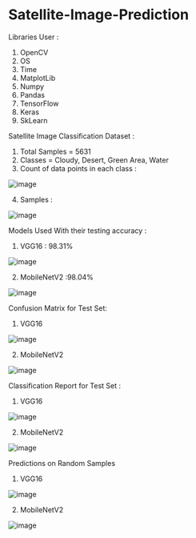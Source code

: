 # Satellite-Image-Prediction
Libraries User : 
  1. OpenCV
  2. OS 
  3. Time
  4. MatplotLib 
  5. Numpy
  6. Pandas
  7. TensorFlow
  8. Keras
  9. SkLearn 

Satellite Image Classification Dataset :
  1. Total Samples = 5631
  2. Classes = Cloudy, Desert, Green Area, Water
  3. Count of data points in each class :
  
  ![image](https://user-images.githubusercontent.com/52949047/181217384-d0790f51-dce2-40cf-87c5-dc3748f9af1b.png)
 
 4. Samples : 
  
  ![image](https://user-images.githubusercontent.com/52949047/181217594-e562bad9-79aa-46fb-9eb4-05de000c2fd7.png)
  
Models Used With their testing accuracy : 
 1. VGG16 : 98.31%
 
 ![image](https://user-images.githubusercontent.com/52949047/181220454-01488a66-8fe2-4605-806c-9a518f793d45.png)

 2. MobileNetV2 :98.04% 
 
 ![image](https://user-images.githubusercontent.com/52949047/181220501-f17ccd80-b1b7-4003-9b25-ef456dcbbe01.png)

 Confusion Matrix for Test Set:
 1. VGG16
 
  ![image](https://user-images.githubusercontent.com/52949047/181219884-95fc1981-cad8-41d0-a10e-17c810415cb5.png)
  
 2. MobileNetV2
 
 ![image](https://user-images.githubusercontent.com/52949047/181220654-3016a08f-efdf-4c49-a096-6a4c9c1c3135.png)


 Classification Report for Test Set : 
 1. VGG16
 
 ![image](https://user-images.githubusercontent.com/52949047/181220029-d2973d42-6c2f-4610-9027-5c49fdb64b18.png)

 2. MobileNetV2
 
  ![image](https://user-images.githubusercontent.com/52949047/181220695-75929d79-21ec-455b-9342-6d03369d2043.png)

  Predictions on Random Samples
  1. VGG16
  
  ![image](https://user-images.githubusercontent.com/52949047/181220265-445c4c9b-2e94-4073-a972-3aaffb6afe30.png)
  
  2. MobileNetV2
  
  ![image](https://user-images.githubusercontent.com/52949047/181220568-a393c6c4-ad4d-4eb6-9bd2-6246f6be261b.png)

  
